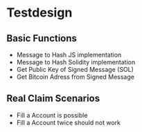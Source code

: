 
# Testdesign


## Basic Functions 

* Message to Hash JS implementation
* Message to Hash Solidity implementation
* Get Public Key of Signed Message (SOL)
* Get Bitcoin Adress from Signed Message


## Real Claim Scenarios

* Fill a Account is possible
* Fill a Account twice should not work

